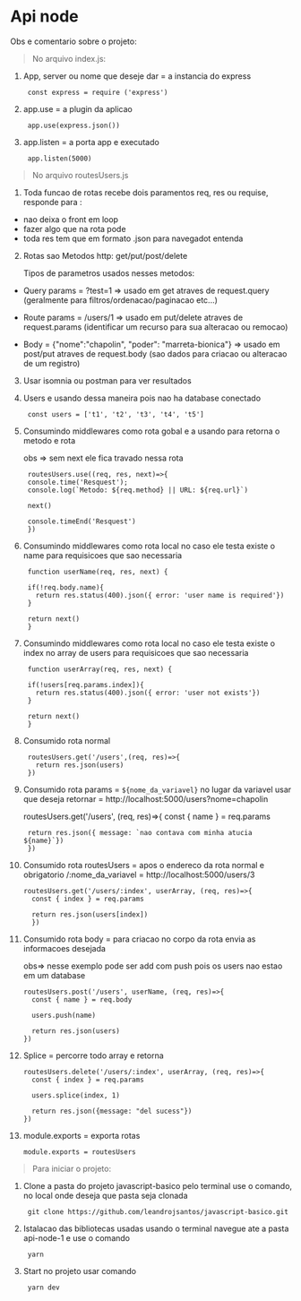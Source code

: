 # Api node

Obs e comentario sobre o projeto:

>No arquivo index.js:

1. App, server ou nome que deseje dar = a instancia do express

        const express = require ('express')

2. app.use = a plugin da aplicao 

        app.use(express.json())

3. app.listen = a porta app e executado

        app.listen(5000)

>No arquivo routesUsers.js

1. Toda funcao de rotas recebe dois paramentos req, res ou requise, responde para :
 * nao deixa o front em loop
 * fazer algo que na rota pode 
 * toda res tem que em formato .json para navegadot entenda

2. Rotas sao Metodos http: get/put/post/delete 

    Tipos de parametros usados nesses metodos: 
 
 * Query params = ?test=1 => usado em get atraves de request.query (geralmente para filtros/ordenacao/paginacao etc...)
  
 * Route params = /users/1 => usado em put/delete atraves de request.params (identificar um recurso para sua alteracao ou remocao)
 
 * Body = {"nome":"chapolin", "poder": "marreta-bionica"} => usado em post/put atraves de request.body (sao dados para criacao ou alteracao de um registro)

 3. Usar isomnia ou postman para ver resultados 

 4. Users e usando dessa maneira pois nao ha database conectado

         const users = ['t1', 't2', 't3', 't4', 't5']

5. Consumindo middlewares como rota gobal e a usando para retorna o metodo e rota 

    obs => sem next ele fica travado nessa rota 

        routesUsers.use((req, res, next)=>{
        console.time('Resquest');
        console.log(`Metodo: ${req.method} || URL: ${req.url}`)

        next()

        console.timeEnd('Resquest')
        })

6. Consumindo middlewares como rota local no caso ele testa existe o name para requisicoes que sao necessaria 

        function userName(req, res, next) {

        if(!req.body.name){
          return res.status(400).json({ error: 'user name is required'})
        }

        return next()
        }

7. Consumindo middlewares como rota local no caso ele testa existe o index no array de users para requisicoes que sao necessaria 

        function userArray(req, res, next) {

        if(!users[req.params.index]){
          return res.status(400).json({ error: 'user not exists'})
        }

        return next()
        }

8. Consumido rota normal

        routesUsers.get('/users',(req, res)=>{
          return res.json(users)
        })

9. Consumido rota params = `${nome_da_variavel}` no lugar da variavel usar que deseja retornar = http://localhost:5000/users?nome=chapolin

      routesUsers.get('/users', (req, res)=>{
        const { name } = req.params

        return res.json({ message: `nao contava com minha atucia ${name}`})
        })

10. Consumido rota routesUsers = apos o endereco da rota normal e obrigatorio /:nome_da_variavel = http://localhost:5000/users/3

        routesUsers.get('/users/:index', userArray, (req, res)=>{
          const { index } = req.params 

          return res.json(users[index])
          })

11. Consumido rota body = para criacao no corpo da rota envia as informacoes desejada

    obs=> nesse exemplo pode ser add com push pois os users nao estao em um database

        routesUsers.post('/users', userName, (req, res)=>{
          const { name } = req.body

          users.push(name)

          return res.json(users)
        })

12. Splice = percorre todo array e retorna 

        routesUsers.delete('/users/:index', userArray, (req, res)=>{
          const { index } = req.params

          users.splice(index, 1)

          return res.json({message: "del sucess"})
        })

13. module.exports = exporta rotas

        module.exports = routesUsers

>Para iniciar o projeto:

1. Clone a pasta do projeto javascript-basico pelo terminal use o comando, no local onde deseja que pasta seja clonada

        git clone https://github.com/leandrojsantos/javascript-basico.git

2. Istalacao das bibliotecas usadas usando o terminal navegue ate a pasta api-node-1 e use o comando

        yarn

3. Start no projeto usar comando

        yarn dev
